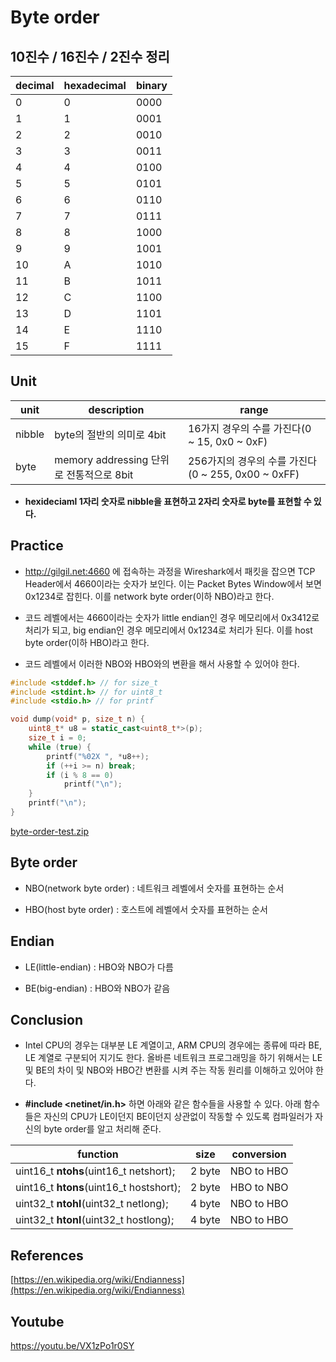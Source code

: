 Byte order
===

## 10진수 / 16진수 / 2진수 정리
| decimal | hexadecimal | binary |
|---|---|---|
|0|0|0000|
|1|1|0001|
|2|2|0010|
|3|3|0011|
|4|4|0100|
|5|5|0101|
|6|6|0110|
|7|7|0111|
|8|8|1000|
|9|9|1001|
|10|A|1010|
|11|B|1011|
|12|C|1100|
|13|D|1101|
|14|E|1110|
|15|F|1111|

## Unit
| unit | description | range |
|---|---|---|
| nibble | byte의 절반의 의미로 4bit | 16가지 경우의 수를 가진다(0 ~ 15, 0x0 ~ 0xF) |
| byte | memory addressing 단위로 전통적으로 8bit | 256가지의 경우의 수를 가진다(0 ~ 255, 0x00 ~ 0xFF) |

* <b>hexideciaml 1자리 숫자로 nibble을 표현하고 2자리 숫자로 byte를 표현할 수 있다.</b>

## Practice
* http://gilgil.net:4660 에 접속하는 과정을 Wireshark에서 패킷을 잡으면 TCP Header에서 4660이라는 숫자가 보인다. 이는 Packet Bytes Window에서 보면 0x1234로 잡힌다. 이를 network byte order(이하 NBO)라고 한다.

* 코드 레벨에서는 4660이라는 숫자가 little endian인 경우 메모리에서 0x3412로 처리가 되고, big endian인 경우 메모리에서 0x1234로 처리가 된다. 이를 host byte order(이하 HBO)라고 한다.

* 코드 레벨에서 이러한 NBO와 HBO와의 변환을 해서 사용할 수 있어야 한다.

```cpp
#include <stddef.h> // for size_t
#include <stdint.h> // for uint8_t
#include <stdio.h> // for printf

void dump(void* p, size_t n) {
	uint8_t* u8 = static_cast<uint8_t*>(p);
	size_t i = 0;
	while (true) {
		printf("%02X ", *u8++);
		if (++i >= n) break;
		if (i % 8 == 0)
			printf("\n");
	}
	printf("\n");
}
```
[byte-order-test.zip](byte-order-test.zip)

## Byte order
* NBO(network byte order) : 네트워크 레벨에서 숫자를 표현하는 순서

* HBO(host byte order) : 호스트에 레벨에서 숫자를 표현하는 순서

## Endian
* LE(little-endian) : HBO와 NBO가 다름

* BE(big-endian) : HBO와 NBO가 같음

## Conclusion
* Intel CPU의 경우는 대부분 LE 계열이고, ARM CPU의 경우에는 종류에 따라 BE, LE 계열로 구분되어 지기도 한다. 올바른 네트워크 프로그래밍을 하기 위해서는 LE 및 BE의 차이 및 NBO와 HBO간 변환를 시켜 주는 작동 원리를 이해하고 있어야 한다.

* <b>#include <netinet/in.h></b> 하면 아래와 같은 함수들을 사용할 수 있다. 아래 함수들은 자신의 CPU가 LE이던지 BE이던지 상관없이 작동할 수 있도록 컴파일러가 자신의 byte order를 알고 처리해 준다.  

| function | size | conversion |
|---|---|---|
| uint16_t <B>ntohs</B>(uint16_t netshort); | 2 byte | NBO to HBO |
| uint16_t <B>htons</B>(uint16_t hostshort); | 2 byte | HBO to NBO |
| uint32_t <B>ntohl</B>(uint32_t netlong); | 4 byte | NBO to HBO |
| uint32_t <B>htonl</B>(uint32_t hostlong); | 4 byte | NBO to HBO |

## References
[https://en.wikipedia.org/wiki/Endianness](https://en.wikipedia.org/wiki/Endianness)

## Youtube
https://youtu.be/VX1zPo1r0SY
